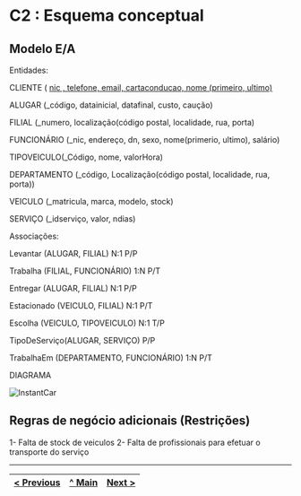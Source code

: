 # C2 : Esquema conceptual

## Modelo E/A
Entidades:

CLIENTE ( <ins>nic<ins> , telefone, email, cartaconducao, nome (primeiro, ultimo)

ALUGAR (_código, datainicial, datafinal, custo, caução)

FILIAL (_numero, localização(código postal, localidade, rua, porta)

FUNCIONÁRIO (_nic, endereço, dn, sexo, nome(primerio, ultimo), salário)

TIPOVEICULO(_Código, nome, valorHora)

DEPARTAMENTO (_código, Localização(código postal, localidade, rua, porta))

VEICULO (_matricula, marca, modelo, stock)

SERVIÇO (_idserviço, valor, ndias)

Associações:

Levantar (ALUGAR, FILIAL) N:1 P/P

Trabalha (FILIAL, FUNCIONÁRIO) 1:N P/T

Entregar (ALUGAR, FILIAL) N:1 P/P

Estacionado (VEICULO, FILIAL) N:1 P/T

Escolha (VEICULO, TIPOVEICULO) N:1 T/P

TipoDeServiço(ALUGAR, SERVIÇO) P/P

TrabalhaEm (DEPARTAMENTO, FUNCIONÁRIO) 1:N P/T

DIAGRAMA 


![InstantCar](https://user-images.githubusercontent.com/96230913/171990586-d2a8e846-5ca0-48f8-aa52-f9a130ccedce.png)




## Regras de negócio adicionais (Restrições)
1- Falta de stock de veiculos
2- Falta de profissionais para efetuar o transporte do serviço

---
[< Previous](rebd01.md) | [^ Main](https://github.com/exemploTrabalho/reportSIBD/) | [Next >](rebd03.md)
:--- | :---: | ---: 
